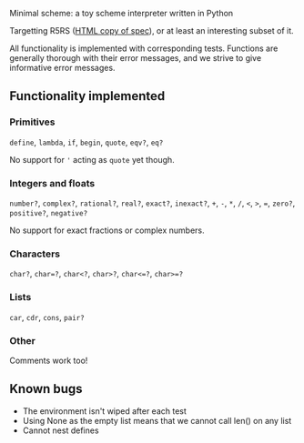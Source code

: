 Minimal scheme: a toy scheme interpreter written in Python

Targetting R5RS ([HTML copy of spec](http://people.csail.mit.edu/jaffer/r5rs_toc.html)), or at least an
interesting subset of it.

All functionality is implemented with corresponding tests. Functions are generally thorough with their error messages, and we strive to give informative error messages.

## Functionality implemented

### Primitives

`define`, `lambda`, `if`, `begin`, `quote`, `eqv?`, `eq?`

No support for `'` acting as `quote` yet though.

### Integers and floats

`number?`, `complex?`, `rational?`, `real?`, `exact?`, `inexact?`,
`+`, `-`, `*`, `/`, `<`, `>`, `=`, `zero?`, `positive?`, `negative?`

No support for exact fractions or complex numbers.

### Characters

`char?`, `char=?`, `char<?`, `char>?`, `char<=?`, `char>=?`

### Lists

`car`, `cdr`, `cons`, `pair?`

### Other

Comments work too!

## Known bugs

* The environment isn't wiped after each test
* Using None as the empty list means that we cannot call len() on any list
* Cannot nest defines
